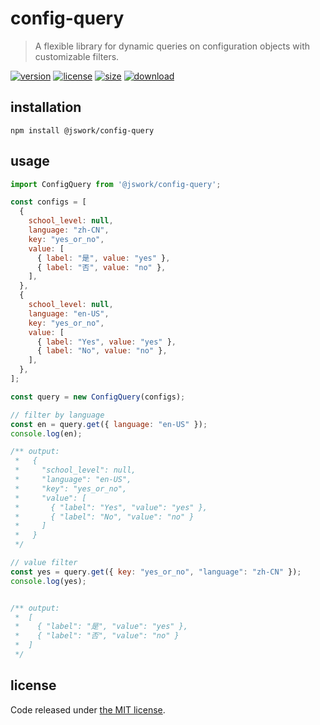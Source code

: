 # config-query
> A flexible library for dynamic queries on configuration objects with customizable filters.

[![version][version-image]][version-url]
[![license][license-image]][license-url]
[![size][size-image]][size-url]
[![download][download-image]][download-url]

## installation
```shell
npm install @jswork/config-query
```

## usage
```js
import ConfigQuery from '@jswork/config-query';

const configs = [
  {
    school_level: null,
    language: "zh-CN",
    key: "yes_or_no",
    value: [
      { label: "是", value: "yes" },
      { label: "否", value: "no" },
    ],
  },
  {
    school_level: null,
    language: "en-US",
    key: "yes_or_no",
    value: [
      { label: "Yes", value: "yes" },
      { label: "No", value: "no" },
    ],
  },
];

const query = new ConfigQuery(configs);

// filter by language
const en = query.get({ language: "en-US" });
console.log(en);

/** output:
 *   {
 *     "school_level": null,
 *     "language": "en-US",
 *     "key": "yes_or_no",
 *     "value": [
 *       { "label": "Yes", "value": "yes" },
 *       { "label": "No", "value": "no" }
 *     ]
 *   }
 */

// value filter
const yes = query.get({ key: "yes_or_no", "language": "zh-CN" });
console.log(yes);


/** output:
 *  [ 
 *    { "label": "是", "value": "yes" },
 *    { "label": "否", "value": "no" }
 *  ]
 */
```

## license
Code released under [the MIT license](https://github.com/afeiship/config-query/blob/master/LICENSE.txt).

[version-image]: https://img.shields.io/npm/v/@jswork/config-query
[version-url]: https://npmjs.org/package/@jswork/config-query

[license-image]: https://img.shields.io/npm/l/@jswork/config-query
[license-url]: https://github.com/afeiship/config-query/blob/master/LICENSE.txt

[size-image]: https://img.shields.io/bundlephobia/minzip/@jswork/config-query
[size-url]: https://github.com/afeiship/config-query/blob/master/dist/index.min.js

[download-image]: https://img.shields.io/npm/dm/@jswork/config-query
[download-url]: https://www.npmjs.com/package/@jswork/config-query
